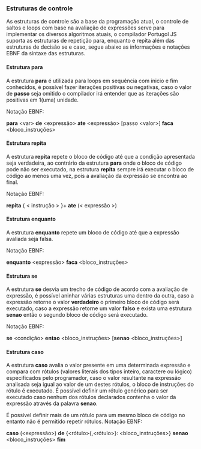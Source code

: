### Estruturas de controle

As estruturas de controle são a base da programação atual, o controle de saltos e loops com base na avaliação de expressões serve para implementar os diversos algoritmos atuais, o compilador Portugol JS suporta as estruturas de repetição
para, enquanto e repita além das estruturas de decisão se e caso, segue abaixo as informações e notações EBNF da sintaxe das estruturas.

#### Estrutura para

A estrutura **para** é utilizada para loops em sequência com inicio e fim conhecidos, é possível fazer iterações positivas ou negativas, caso o valor de **passo** seja omitido o compilador irá entender que as iterações são positivas em 1(uma) unidade.

Notação EBNF:

**para** \<var\> **de** \<expressão\> **ate** \<expressão\> [passo \<valor\>] **faca**
 \<bloco_instruções\>
 
 #### Estrutura repita
 
 A estrutura **repita** repete o bloco de código até que a condição apresentada seja verdadeira, ao contrário da estrutura **para** onde o bloco de código pode não ser executado, na estrutura **repita**
 sempre irá executar o bloco de código ao menos uma vez, pois a avaliação da expressão se encontra ao final.
 
 Notação EBNF:
 
**repita**
 { \< instrução \> }+
**ate** (\< expressão \>)

#### Estrutura enquanto

A estrutura **enquanto** repete um bloco de código até que a expressão avaliada seja falsa.

Notação EBNF: 

 **enquanto** \<expressão\> **faca**
 \<bloco_instruções\>
 
 #### Estrutura se
 
 A estrutura **se** desvia um trecho de código de acordo com a avaliação de expressão, é possível aninhar várias estruturas uma dentro da outra, caso a expressão retorne
 o valor **verdadeiro** o primeiro bloco de código será executado, caso a expressão retorne um valor **falso** e exista uma estrutura **senao** então o segundo bloco de código será executado.
 
 Notação EBNF:
 
**se** \<condição\> **entao**
\<bloco_instruções\>
[**senao** \<bloco_instruções\>]

#### Estrutura caso

A estrutura **caso** avalia o valor presente em uma determinada
expressão e compara com rótulos (valores literais dos tipos inteiro, caractere ou lógico) especificados pelo programador, caso o valor resultante na expressão analisada seja
igual ao valor de um destes rótulos, o bloco de instruções do rótulo é executado. É possível definir um rótulo genérico para ser executado caso nenhum dos rótulos declarados contenha o valor da expressão através da palavra **senao**.

É possível definir mais de um rótulo para um mesmo bloco de código no entanto não é permitido repetir rótulos.
Notação EBNF:

**caso** (\<expressão\>) **de**
 {\<rótulo\>{,\<rótulo\>}: \<bloco_instruções\>}
 **senao** \<bloco_instruções\>
 **fim**

